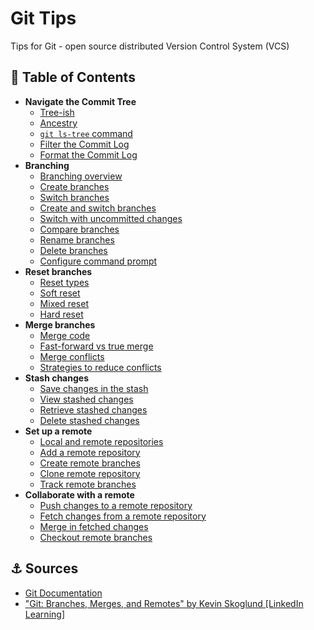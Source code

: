 # Git Tips

Tips for Git - open source distributed Version Control System (VCS)

## 🌳 Table of Contents

* **Navigate the Commit Tree**
  * [Tree-ish](commit-tree/TREE-ISH.md)
  * [Ancestry](commit-tree/ANCESTRY.md)
  * [`git ls-tree` command](commit-tree/LS-TREE.md)
  * [Filter the Commit Log](commit-tree/FILTER-COMMIT-LOG.md)
  * [Format the Commit Log](commit-tree/FORMAT-COMMIT-LOG.md)
* **Branching**
  * [Branching overview](branching/BRANCHING-OVERVIEW.md)
  * [Create branches](branching/CREATE-BRANCHES.md)
  * [Switch branches](branching/SWITCH-BRANCHES.md)
  * [Create and switch branches](branching/CREATE-AND-SWITCH-BRANCHES.md)
  * [Switch with uncommitted changes](branching/SWITCH-WITH-UNCOMMITTED-CHANGES.md)
  * [Compare branches](branching/COMPARE-BRANCHES.md)
  * [Rename branches](branching/RENAME-BRANCHES.md)
  * [Delete branches](branching/DELETE-BRANCHES.md)
  * [Configure command prompt](branching/CONFIGURE-COMMAND-PROMPT.md)
* **Reset branches**
  * [Reset types](reset-branches/RESET-TYPES.md)
  * [Soft reset](reset-branches/SOFT-RESET.md)
  * [Mixed reset](reset-branches/MIXED-RESET.md)
  * [Hard reset](reset-branches/HARD-RESET.md)
* **Merge branches**
  * [Merge code](merge-branches/MERGE-CODE.md)
  * [Fast-forward vs true merge](merge-branches/FAST-FORWARD-VS-TRUE-MERGE.md)
  * [Merge conflicts](merge-branches/MERGE-CONFLICTS.md)
  * [Strategies to reduce conflicts](merge-branches/STRATEGIES-TO-REDUCE-CONFLICTS.md)
* **Stash changes**
  * [Save changes in the stash](stash-changes/SAVE-CHANGES-IN-THE-STASH.md)
  * [View stashed changes](stash-changes/VIEW-STASHED-CHANGES.md)
  * [Retrieve stashed changes](stash-changes/RETRIEVE-STASHED-CHANGES.md)
  * [Delete stashed changes](stash-changes/DELETE-STASHED-CHANGES.md)
* **Set up a remote**
  * [Local and remote repositories](setup-remote/LOCAL-AND-REMOTE-REPOSITORIES.md)
  * [Add a remote repository](setup-remote/ADD-REMOTE-REPOSITORY.md)
  * [Create remote branches](setup-remote/CREATE-REMOTE-BRANCHES.md)
  * [Clone remote repository](setup-remote/CLONE-REMOTE-REPOSITORY.md)
  * [Track remote branches](setup-remote/TRACK-REMOTE-BRANCHES.md)
* **Collaborate with a remote**
  * [Push changes to a remote repository](collaborate/PUSH-CHANGES-TO-REMOTE-REPO.md)
  * [Fetch changes from a remote repository](collaborate/FETCH-CHANGES-FROM-REMOTE-REPO.md)
  * [Merge in fetched changes](collaborate/MERGE-IN-FETCHED-CHANGES.md)
  * [Checkout remote branches](collaborate/CHECKOUT-REMOTE-BRANCHES.md)

## ⚓ Sources

- [Git Documentation](https://git-scm.com/docs)
- ["Git: Branches, Merges, and Remotes" by Kevin Skoglund \[LinkedIn Learning\]](https://www.linkedin.com/learning/git-branches-merges-and-remotes)